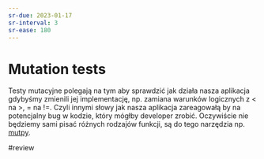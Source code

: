 ```yaml
---
sr-due: 2023-01-17
sr-interval: 3
sr-ease: 180
---
```


# Mutation tests

Testy mutacyjne polegają na tym aby sprawdzić jak działa nasza aplikacja gdybyśmy zmienili jej implementację, np. zamiana warunków logicznych z $<$ na $>$, $=$ na $!=$. Czyli innymi słowy jak nasza aplikacja zareagowałą by na potencjalny bug w kodzie, który mógłby developer zrobić. Oczywiście nie będziemy sami pisać różnych rodzajów funkcji, są do tego narzędzia np. [mutpy](https://github.com/mutpy/mutpy). 

#review